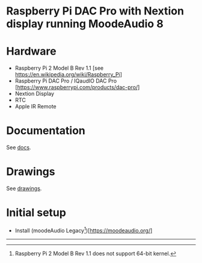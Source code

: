# Raspberry Pi DAC Pro with Nextion display running MoodeAudio 8

# Hardware
- Raspberry Pi 2 Model B Rev 1.1 [see https://en.wikipedia.org/wiki/Raspberry_Pi]
- Raspberry Pi DAC Pro / IQaudIO DAC Pro [https://www.raspberrypi.com/products/dac-pro/]
- Nextion Display
- RTC
- Apple IR Remote

# Documentation
See [docs](docs).
# Drawings
See [drawings](drawings).

# Initial setup
- Install (moodeAudio Legacy[^1])[https://moodeaudio.org/]

---
[^1]: Raspberry Pi 2 Model B Rev 1.1 does not support 64-bit kernel.